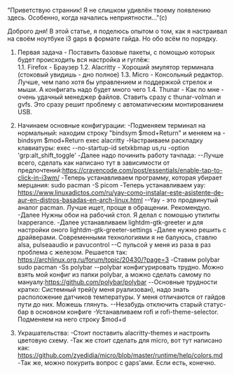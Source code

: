 "Приветствую странник! Я не слишком удивлён твоему появлению здесь. Особенно, когда начались неприятности..."(с)


Доброго дня! В этой статье, я поделюсь опытом о том, как я настраивал на своём ноутбуке i3 gaps в формате гайда. Но обо всём по порядку.

1. Первая задача - Поставить базовые пакеты, с помощью которых будет происходить вся настройка и гуглёж:<br>
1.1. Firefox - Браузер
1.2. Alacritty - Хороший эмулятор терминала (стоковый увидишь - дно полное)
1.3. Micro - Консольный редактор. Лучше, чем nano хотя бы управлением и поддержкой стрелок и мыши. А конфигать надо будет много чего
1.4. Thunar - Как по мне - очень удачный менеджер файлов. Ставить сразу с thunar-volman и gvfs. Это сразу решит проблему с автоматическим монтированием USB.

2. Начинаем основные конфигурации:
-Подменяем терминал на нормальный: находим строку "bindsym $mod+Return" и меняем на - bindsym $mod+Return exec alacritty
-Настраиваем раскладку клавиатуры: exec --no-startup-id setxkbmap us,ru -option 'grp:alt_shift_toggle'
-Далее надо починить работу тачпада: 
--Лучше всего, сделать как написано тут в зависимости от предпочтений:https://cravencode.com/post/essentials/enable-tap-to-click-in-i3wm/
-Теперь устанавливаем программу, которая убирает мерцания: sudo pacman -S picom
-Теперь устанавливаем yay: https://www.linuxadictos.com/ru/yay-como-instalar-este-asistente-de-aur-en-distros-basadas-en-arch-linux.html
--Yay - это продвинутый аналог pacman. Лучше ищет, проще в обращении. Рекомендую.
-Далее Нужны обои на рабочий стол. Я делал с помошью утилиты lxapperance.
-Далее устанавливаем lightdm-gtk-greeter и для настройки оного lightdm-gtk-greeter-settings 
-Далее нужно решить с драйверами. Современными технологиями я не балуюсь, ставлю alsa, pulseaaudio и pavucontrol
--C пульсой у меня из раза в раз проблема с железом. Решается так: https://archlinux.org.ru/forum/topic/20430/?page=3
-Ставим polybar sudo pacman -Ss  polybar 
--polybar конфигурировать трудно. Можно взять мой конфиг из папки polybar, а можно сделать самому по мануалу:https://github.com/polybar/polybar
--Основные трудности кратко: Системный трей(у меня руализован), надо знать расположение датчиков температуры. У меня отличаются от гайдов пути до них. Можешь глянуть.
--Незабудь отключить старый статус-бар в основном конфиге
-Устанавливаем rofi и rofi-theme-selector. Подменяем на него строку $mod+d


3. Украшательства:
-Стоит поставить alacritty-themes и настроить цветовую схему.
-Так же стоит сделать для micro, вот тут написано как: https://github.com/zyedidia/micro/blob/master/runtime/help/colors.md
-Так же, можно покурить вопрос с gaps'ами. Если есть, конечно.
